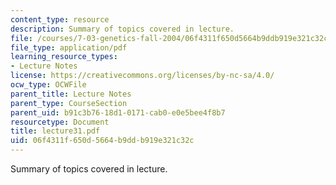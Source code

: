 ```yaml
---
content_type: resource
description: Summary of topics covered in lecture.
file: /courses/7-03-genetics-fall-2004/06f4311f650d5664b9ddb919e321c32c_lecture31.pdf
file_type: application/pdf
learning_resource_types:
- Lecture Notes
license: https://creativecommons.org/licenses/by-nc-sa/4.0/
ocw_type: OCWFile
parent_title: Lecture Notes
parent_type: CourseSection
parent_uid: b91c3b76-18d1-0171-cab0-e0e5bee4f8b7
resourcetype: Document
title: lecture31.pdf
uid: 06f4311f-650d-5664-b9dd-b919e321c32c
---
```

Summary of topics covered in lecture.